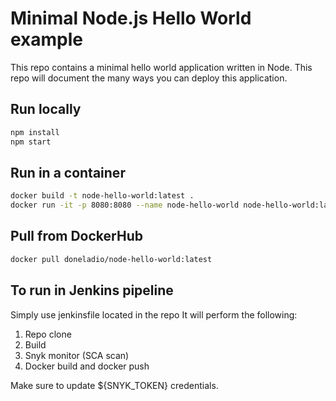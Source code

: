 # Minimal Node.js Hello World example

This repo contains a minimal hello world application written in Node. This repo will document the many ways you can deploy this application.

## Run locally

```bash
npm install
npm start
```

## Run in a container

```bash
docker build -t node-hello-world:latest .
docker run -it -p 8080:8080 --name node-hello-world node-hello-world:latest
```

## Pull from DockerHub 

```bash
docker pull doneladio/node-hello-world:latest
```

## To run in Jenkins pipeline
Simply use jenkinsfile located in the repo 
It will perform the following: 
1. Repo clone
2. Build
3. Snyk monitor (SCA scan)
4. Docker build and docker push

Make sure to update ${SNYK_TOKEN} credentials. 
